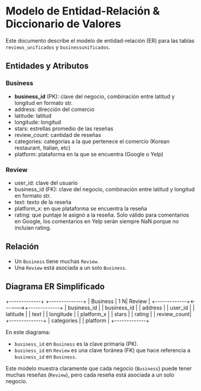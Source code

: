 # Modelo de Entidad-Relación & Diccionario de Valores

Este documento describe el modelo de entidad-relación (ER) para las tablas `reviews_unificados` y `businessunificados`.

## Entidades y Atributos

### Business
- **business_id** (PK): clave del negocio, combinación entre latitud y longitud en formato str.
- address: dirección del comercio
- latitude: latitud
- longitude: longitud
- stars: estrellas promedio de las reseñas
- review_count: cantidad de reseñas 
- categories: categorias a la que pertenece el comercio (Korean restaurant, Italian, etc)
- platform: plataforma en la que se encuentra (Google o Yelp)

### Review
- user_id: clave del usuario
- business_id (FK): clave del negocio, combinación entre latitud y longitud en formato str.
- text: texto de la reseña
- platform_x: en que plataforma se encuentra la reseña
- rating: que puntaje le asignó a la reseña. Solo válido para comentarios en Google, los comentarios en Yelp serán siempre NaN porque no incluían rating. 

## Relación

- Un `Business` tiene muchas `Review`.
- Una `Review` está asociada a un solo `Business`.

## Diagrama ER Simplificado

+-------------+ +--------------+
| Business | 1 N| Review |
+-------------+<------>+-------------+
| business_id | | business_id |
| address | | user_id |
| latitude | | text |
| longitude | | platform_x |
| stars | | rating |
| review_count| +--------------+
| categories |
| platform |
+-------------+


En este diagrama:
- `business_id` en `Business` es la clave primaria (PK).
- `business_id` en `Review` es una clave foránea (FK) que hace referencia a `business_id` en `Business`.

Este modelo muestra claramente que cada negocio (`Business`) puede tener muchas reseñas (`Review`), pero cada reseña está asociada a un solo negocio.

